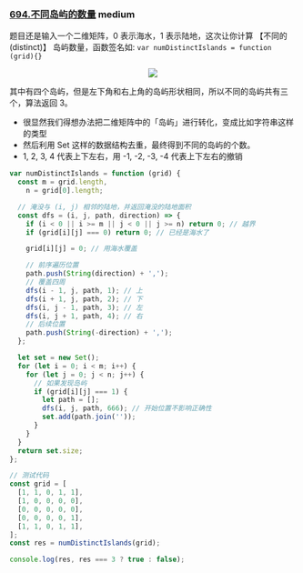### [694.不同岛屿的数量](https://leetcode.cn/problems/number-of-distinct-islands/) <Badge type="warning">medium</Badge>

题目还是输入一个二维矩阵，0 表示海水，1 表示陆地，这次让你计算 【不同的 (distinct)】 岛屿数量，函数签名如: `var numDistinctIslands = function (grid){}`

<div align=center>
  <img src="https://cdn.jsdelivr.net/gh/gaoxiaoduan/picGoImg@main/images/202210271615238.png" style="max-width:100%" />
</div>

其中有四个岛屿，但是左下角和右上角的岛屿形状相同，所以不同的岛屿共有三个，算法返回 3。

- 很显然我们得想办法把二维矩阵中的「岛屿」进行转化，变成比如字符串这样的类型
- 然后利用 Set 这样的数据结构去重，最终得到不同的岛屿的个数。
- 1, 2, 3, 4 代表上下左右，用 -1, -2, -3, -4 代表上下左右的撤销

```js
var numDistinctIslands = function (grid) {
  const m = grid.length,
    n = grid[0].length;

  // 淹没与 (i, j) 相邻的陆地，并返回淹没的陆地面积
  const dfs = (i, j, path, direction) => {
    if (i < 0 || i >= m || j < 0 || j >= n) return 0; // 越界
    if (grid[i][j] === 0) return 0; // 已经是海水了

    grid[i][j] = 0; // 用海水覆盖

    // 前序遍历位置
    path.push(String(direction) + ',');
    // 覆盖四周
    dfs(i - 1, j, path, 1); // 上
    dfs(i + 1, j, path, 2); // 下
    dfs(i, j - 1, path, 3); // 左
    dfs(i, j + 1, path, 4); // 右
    // 后续位置
    path.push(String(-direction) + ',');
  };

  let set = new Set();
  for (let i = 0; i < m; i++) {
    for (let j = 0; j < n; j++) {
      // 如果发现岛屿
      if (grid[i][j] === 1) {
        let path = [];
        dfs(i, j, path, 666); // 开始位置不影响正确性
        set.add(path.join(''));
      }
    }
  }
  return set.size;
};

// 测试代码
const grid = [
  [1, 1, 0, 1, 1],
  [1, 0, 0, 0, 0],
  [0, 0, 0, 0, 0],
  [0, 0, 0, 0, 1],
  [1, 1, 0, 1, 1],
];
const res = numDistinctIslands(grid);

console.log(res, res === 3 ? true : false);
```
